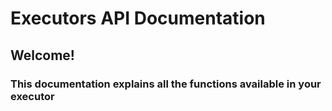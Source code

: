 # Executors API Documentation

## Welcome!

### This documentation explains all the functions available in your executor
